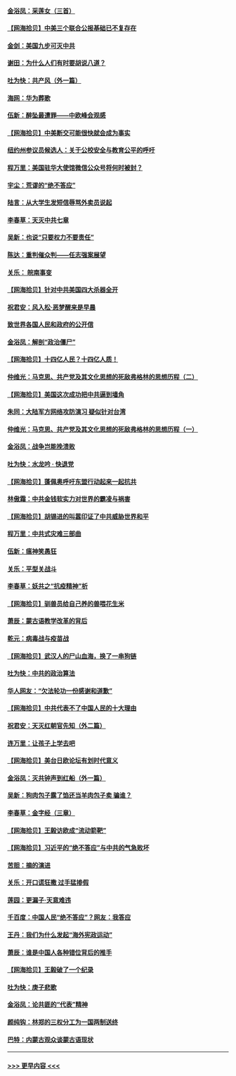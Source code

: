 #### [金浴凤：采莲女（三首）](../pages/nsc993/n12415517.md?t=09192302) 
#### [【网海拾贝】中美三个联合公报基础已不复存在](../pages/nsc993/n12415054.md?t=09192302) 
#### [金剑：美国九步可灭中共](../pages/nsc993/n12413183.md?t=09192302) 
#### [谢田：为什么人们有时要胡说八道？](../pages/nsc993/n12411861.md?t=09192302) 
#### [吐为快：共产风（外一篇）](../pages/nsc993/n12411761.md?t=09192302) 
#### [海网：华为葬歌](../pages/nsc993/n12410381.md?t=09192302) 
#### [伍新：醉坠最遭罪——中欧峰会观感](../pages/nsc993/n12410364.md?t=09192302) 
#### [【网海拾贝】中美断交可能很快就会成为事实](../pages/nsc993/n12409495.md?t=09192302) 
#### [纽约州参议员候选人：关于公校安全与教育公平的呼吁](../pages/nsc993/n12409228.md?t=09192302) 
#### [程万里：美国驻华大使馆微信公众号将何时被封？](../pages/nsc993/n12407397.md?t=09192302) 
#### [宇尘：荒谬的“绝不答应”](../pages/nsc993/n12407360.md?t=09192302) 
#### [陆言：从大学生发短信辱骂外卖员说起](../pages/nsc993/n12407285.md?t=09192302) 
#### [李春草：天灭中共七章](../pages/nsc993/n12406988.md?t=09192302) 
#### [吴新：也说“只要权力不要责任”](../pages/nsc993/n12406966.md?t=09192302) 
#### [陈达：重判催众判——任志强案展望](../pages/nsc993/n12404540.md?t=09192302) 
#### [关乐： 皖南事变](../pages/nsc993/n12404288.md?t=09192302) 
#### [【网海拾贝】针对中共美国四大杀器全开](../pages/nsc993/n12404172.md?t=09192302) 
#### [祝君安：风入松‧恶梦醒来是早晨](../pages/nsc993/n12401953.md?t=09192302) 
#### [致世界各国人民和政府的公开信](../pages/nsc993/n12401824.md?t=09192302) 
#### [金浴凤：解剖“政治僵尸”](../pages/nsc993/n12401808.md?t=09192302) 
#### [【网海拾贝】十四亿人民？十四亿人质！](../pages/nsc993/n12401708.md?t=09192302) 
#### [仲维光：马克思、共产党及其文化思想的死敌弗格林的思想历程（二）](../pages/nsc993/n12399107.md?t=09192302) 
#### [【网海拾贝】美国这次成功把中共逼到墙角](../pages/nsc993/n12400173.md?t=09192302) 
#### [朱同：大陆军方网络攻防演习 疑似针对台湾](../pages/nsc993/n12399868.md?t=09192302) 
#### [仲维光：马克思、共产党及其文化思想的死敌弗格林的思想历程（一）](../pages/nsc993/n12398341.md?t=09192302) 
#### [金浴凤：战争岂能挽溃败](../pages/nsc993/n12398855.md?t=09192302) 
#### [吐为快：水龙吟 · 快退党](../pages/nsc993/n12398849.md?t=09192302) 
#### [【网海拾贝】蓬佩奥呼吁东盟行动起来一起抗共](../pages/nsc993/n12398291.md?t=09192302) 
#### [林傲霜：中共金钱软实力对世界的霸凌与祸害](../pages/nsc993/n12397515.md?t=09192302) 
#### [【网海拾贝】胡锡进的叫嚣印证了中共威胁世界和平](../pages/nsc993/n12397455.md?t=09192302) 
#### [程万里：中共式灾难三部曲](../pages/nsc993/n12397106.md?t=09192302) 
#### [伍新：瘟神笑愚狂](../pages/nsc993/n12397052.md?t=09192302) 
#### [关乐：平型关战斗](../pages/nsc993/n12395387.md?t=09192302) 
#### [李春草：妖共之“抗疫精神”析](../pages/nsc993/n12395240.md?t=09192302) 
#### [【网海拾贝】驯兽员给自己养的兽喂花生米](../pages/nsc993/n12393919.md?t=09192302) 
#### [萧辰：蒙古语教学改革的背后](../pages/nsc993/n12393677.md?t=09192302) 
#### [乾元：病毒战与疫苗战](../pages/nsc993/n12393107.md?t=09192302) 
#### [【网海拾贝】武汉人的尸山血海，换了一串狗链](../pages/nsc993/n12393043.md?t=09192302) 
#### [吐为快：中共的政治算法](../pages/nsc993/n12390506.md?t=09192302) 
#### [华人网友：“欠法轮功一份感谢和道歉”](../pages/nsc993/n12390098.md?t=09192302) 
#### [【网海拾贝】中共代表不了中国人民的十大理由](../pages/nsc993/n12388155.md?t=09192302) 
#### [祝君安：天灭红朝官先知（外二篇）](../pages/nsc993/n12387957.md?t=09192302) 
#### [连万里：让孩子上学去吧](../pages/nsc993/n12385309.md?t=09192302) 
#### [【网海拾贝】美台日欧论坛有划时代意义](../pages/nsc993/n12385232.md?t=09192302) 
#### [金浴凤：灭共钟声到红船（外一篇）](../pages/nsc993/n12385154.md?t=09192302) 
#### [吴新：狗肉包子露了馅还当羊肉包子卖 骗谁？](../pages/nsc993/n12385133.md?t=09192302) 
#### [李春草：金字经（三章）](../pages/nsc993/n12383691.md?t=09192302) 
#### [【网海拾贝】王毅访欧成“流动箭靶”](../pages/nsc993/n12383338.md?t=09192302) 
#### [【网海拾贝】习近平的“绝不答应”与中共的气急败坏](../pages/nsc993/n12382819.md?t=09192302) 
#### [苦胆：摘的演进](../pages/nsc993/n12382619.md?t=09192302) 
#### [关乐：开口谎狂撒 过手猛掺假](../pages/nsc993/n12382604.md?t=09192302) 
#### [莲园：更漏子‧天意难违](../pages/nsc993/n12382598.md?t=09192302) 
#### [千百度：中国人民“绝不答应”？网友：我答应](../pages/nsc993/n12382024.md?t=09192302) 
#### [王丹：我们为什么发起“海外宪政运动”](../pages/nsc993/n12380286.md?t=09192302) 
#### [萧辰：谁是中国人各种错位背后的推手](../pages/nsc993/n12379800.md?t=09192302) 
#### [【网海拾贝】王毅破了一个纪录](../pages/nsc993/n12379251.md?t=09192302) 
#### [吐为快：庚子悲歌](../pages/nsc993/n12378821.md?t=09192302) 
#### [金浴凤：论共匪的“代表”精神](../pages/nsc993/n12377546.md?t=09192302) 
#### [颜纯钩：林郑的三权分工为一国两制送终](../pages/nsc993/n12377306.md?t=09192302) 
#### [巴特：内蒙古观众谈蒙古语现状](../pages/nsc993/n12376923.md?t=09192302) 

----
#### [ >>> 更早内容 <<< ](../indexes/nsc993-earlier.md)
